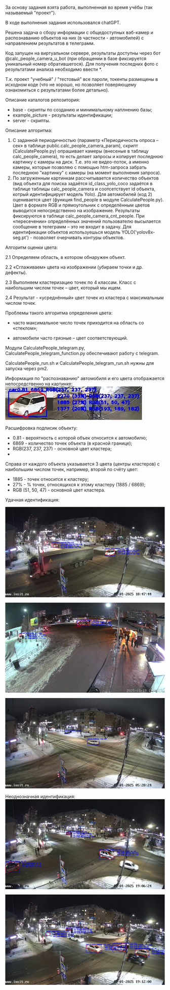 За основу задания взята работа, выполненная во время учёбы (так называемый "проект").

В ходе выполнения задания использовался chatGPT.

Решена задача о сбору информации с общедоступных вэб-камер и распознаванию объектов на них (в частности - автомобилей) с направлением результатов в телеграмм.

Код запущен на виртуальном сервере, результаты доступны через бот @calc_people_camera_u_bot (при обращении в базе фиксируется уникальный номер обратившегося). Для получения последних фото с результатами анализа необходимо ввести *.

Т.к. проект "учебный" / "тестовый" все пароли, токенты размещены в исходном коде (что не хорошо, но позволяет поверяющему ознакомиться с результатами более детально).

Описание каталогов репозитория:
- base - скрипты по созданию и минимальному наплнению базы;
- example_picture - результаты идентификации;
- server - скрипты.


Описание алгоритма:
1.	С заданной периодичностью (параметр «Периодичность опроса – сек» в таблице public.calc_people_camera_param), скрипт (CalculatePeople.py) опрашивает камеры (внесеные в таблицу calc_people_camera), то есть делает запросы и копирует последнюю картинку с камеры на диск. Т.е. это не видео-поток, а именно камеры, которые позволяю с помощью htm-запроса забрать последнюю "картинку" с камеры (на момент выполнения запроса).
2.	По загруженным картинкам рассчитывается количество объектов (вид объекта для поиска задаётся id_class_yolo_coco задаётся в таблице таблицы calc_people_camera и соотсетствует id объекта, котрый идентифицирует модель Yolo). Для автомобилей (код 2) оценивается цвет (функция find_people в модуле CalculatePeople.py). Цвет в формате RGB и прямоугольник с определённым цветов выводится непосредственно на изображение.
Результаты фиксируются в таблице calc_people_camera_cnt_people. При «пересечении» определённых значений пользователю высылается сообщение в телеграмм – это не входит в задачу.
Для идентификации объектов используешься модель YOLO('yolov8x-seg.pt') - позволяет очерчивать контуры объектов.

Алгоритм оценки цвета:

2.1	Определяем область, в котором обнаружен объект.

2.2	«Сглаживаем» цвета на изображении (убираем точки и др. дефекты).

2.3	Выполняем кластеризацию точек по 4 классам. Класс с наибольшим числом точек – цвет, который мы ищем.

2.4	Результат - «усреднённый» цвет точек из кластера с максимальным числом точек.

Проблемы такого алгоритма определения цвета:

- часто максимальное число точек приходится на область со «стеклом»;
  
- автомобили часто грязные – цвет соответствующий.
 
Модули CalculatePeople_telegram.py, CalculatePeople_telegram_function.py обеспечивают работу с telegram. 

CalculatePeople_run.sh и CalculatePeople_telegram_run.sh нужны для запуска через pm2.

Информация по "распознаванию" автомобиля и его цвета отображается непосредственно на картинке:
![Скрин]( example_picture/opisanie_1.jpg)

Расшифровка подписик объекту:
- 0.81 - вероятность с которой объек относится к автомобилю;
- 6869 - количество точек объекта (в красной границе);
- RGB(237, 237, 237) - основной цвет кластера;
- 
Справа от каждого объекта указывается 3 цвета (центры кластеров) с наибольшим числом точек, например, второй по счёту цвет:
- 1885 - точек относится к кластеру;
- 27% - % точек, относящихся к этому кластеру (1885 / 6869);
- RGB (51, 50, 47) - основной цвет кластера.


Удачная идентификация:

![Скрин]( example_picture/good_1.jpg)

![Скрин]( example_picture/good_2.jpg)

![Скрин]( example_picture/good_3.jpg)


Неоднозначная идентификация:
![На светлой машине стекло – основной цвет]( example_picture/neodn_1.jpg)

![Стекло –основной цвет]( example_picture/neodn_2.jpg)
